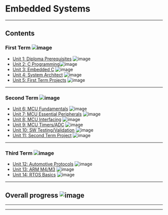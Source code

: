 # Embedded Systems


---

## Contents

### First Term ![image](https://progress-bar.dev/100/?title=Done)

- [Unit 1: Diploma Prerequisites](https://github.com/fourat153/embedded_diplom) ![image](https://progress-bar.dev/100/?title=No_Assignments&color=bababa)
- [Unit 2: C Programming](https://github.com/fourat153/embedded_diplom/tree/main/learn_in_depth/Unit_2_c)![image](https://progress-bar.dev/100/)
- [Unit 3: Embedded C](https://github.com/fourat153/embedded_diplom/tree/main/learn_in_depth/Unit_3_embedded_c) ![image](https://progress-bar.dev/100/)
- [Unit 4: System Architect](https://github.com/fourat153/embedded_diplom/tree/main/learn_in_depth/Unit_4_system_architect) ![image](https://progress-bar.dev/100/)
- [Unit 5: First Term Projects](Unit_5_First_Term_Projects) ![image](https://progress-bar.dev/100/)

---

### Second Term ![image](https://progress-bar.dev/100/?title=Done&color=ff00ff)

- [Unit 6: MCU Fundamentals](https://github.com/fourat153/embedded_diplom/tree/main/learn_in_depth/Unit_6_MCU_Fundamentals) ![image](https://progress-bar.dev/100/)
- [Unit 7: MCU Essential Peripherals](https://github.com/fourat153/embedded_diplom/tree/main/learn_in_depth/Unit_7_MCU_Essential_Peripherals) ![image](https://progress-bar.dev/100/)
- [Unit 8: MCU Interfacing](https://github.com/fourat153/embedded_diplom/tree/main/learn_in_depth/Unit_8_MCU_Interfacing) ![image](https://progress-bar.dev/100/)
- [Unit 9: MCU Timers/ADC](Unit_9_MCU_Timer_%6_ADC) ![image](https://progress-bar.dev/100/)
- [Unit 10: SW Testing/Validation](Unit_10_SW_Testing_Validation) ![image](https://progress-bar.dev/100/)
- [Unit 11: Second Term Project](Unit_10_SW_Testing_Validation) ![image](https://progress-bar.dev/100/)
---

### Third Term ![image](https://progress-bar.dev/0/?title=Start_Soon&color=ff0000)

- [Unit 12: Automotive Protocols]() ![image](https://progress-bar.dev/0/)
- [Unit 13: ARM M4/M3]() ![image](https://progress-bar.dev/0/)
- [Unit 14: RTOS Basics]() ![image](https://progress-bar.dev/0/)


---

## Overall progress ![image](https://progress-bar.dev/2/?scale=3&title=Terms&suffix=&width=230&color=aa00ff)


---


---
